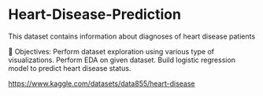# Heart-Disease-Prediction

This dataset contains information about diagnoses of heart disease patients

📌 Objectives:
Perform dataset exploration using various type of visualizations.
Perform EDA on given dataset.
Build logistic regression model to predict heart disease status.


https://www.kaggle.com/datasets/data855/heart-disease
